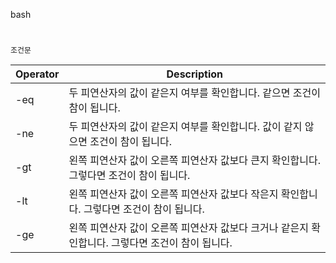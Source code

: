bash
#
`조건문`

| Operator | Description |
| --- | --- |
| \-eq | 두 피연산자의 값이 같은지 여부를 확인합니다. 같으면 조건이 참이 됩니다. |
| \-ne | 두 피연산자의 값이 같은지 여부를 확인합니다. 값이 같지 않으면 조건이 참이 됩니다. |
| \-gt | 왼쪽 피연산자 값이 오른쪽 피연산자 값보다 큰지 확인합니다. 그렇다면 조건이 참이 됩니다. |
| \-lt | 왼쪽 피연산자 값이 오른쪽 피연산자 값보다 작은지 확인합니다. 그렇다면 조건이 참이 됩니다. |
| \-ge | 왼쪽 피연산자 값이 오른쪽 피연산자 값보다 크거나 같은지 확인합니다. 그렇다면 조건이 참이 됩니다. |